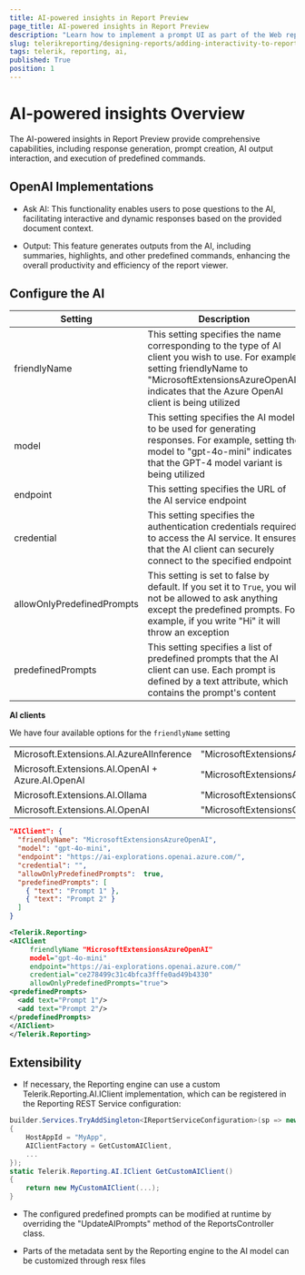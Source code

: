 ```yaml
---
title: AI-powered insights in Report Preview
page_title: AI-powered insights in Report Preview
description: "Learn how to implement a prompt UI as part of the Web report viewer"
slug: telerikreporting/designing-reports/adding-interactivity-to-reports/ai-powered-insights
tags: telerik, reporting, ai, 
published: True
position: 1
---
```


# AI-powered insights Overview

The AI-powered insights in Report Preview provide comprehensive capabilities, including response generation, prompt creation, AI output interaction, and execution of predefined commands.

## OpenAI Implementations

* Ask AI: This functionality enables users to pose questions to the AI, facilitating interactive and dynamic responses based on the provided document context.

* Output: This feature generates outputs from the AI, including summaries, highlights, and other predefined commands, enhancing the overall productivity and efficiency of the report viewer.

## Configure the AI

| Setting | Description |
| ------ | ------ |
|friendlyName|This setting specifies the name corresponding to the type of AI client you wish to use. For example, setting friendlyName to "MicrosoftExtensionsAzureOpenAI" indicates that the Azure OpenAI client is being utilized|
|model|This setting specifies the AI model to be used for generating responses. For example, setting the model to "gpt-4o-mini" indicates that the GPT-4 model variant is being utilized|
|endpoint|This setting specifies the URL of the AI service endpoint|
|credential|This setting specifies the authentication credentials required to access the AI service. It ensures that the AI client can securely connect to the specified endpoint|
|allowOnlyPredefinedPrompts|This setting is set to false by default. If you set it to `True`, you will not be allowed to ask anything except the predefined prompts. For example, if you write "Hi" it will throw an exception|
|predefinedPrompts|This setting specifies a list of predefined prompts that the AI client can use. Each prompt is defined by a text attribute, which contains the prompt's content|

__AI clients__

We have four available options for the `friendlyName` setting

|  |  |
| ------ | ------ |
|Microsoft.Extensions.AI.AzureAIInference|"MicrosoftExtensionsAzureAIInference"|
|Microsoft.Extensions.AI.OpenAI + Azure.AI.OpenAI|"MicrosoftExtensionsAzureOpenAI"|
|Microsoft.Extensions.AI.Ollama|"MicrosoftExtensionsOllama"|
|Microsoft.Extensions.AI.OpenAI|"MicrosoftExtensionsOpenAI"|

````JSON
"AIClient": {
  "friendlyName": "MicrosoftExtensionsAzureOpenAI",
  "model": "gpt-4o-mini",
  "endpoint": "https://ai-explorations.openai.azure.com/",
  "credential": "",
  "allowOnlyPredefinedPrompts":  true,
  "predefinedPrompts": [
    { "text": "Prompt 1" },
    { "text": "Prompt 2" }
  ]
}
````

````XML
<Telerik.Reporting>
<AIClient
     friendlyName "MicrosoftExtensionsAzureOpenAI"
     model="gpt-4o-mini"
     endpoint="https://ai-explorations.openai.azure.com/"
     credential="ce278499c31c4bfca3fffe0ad49b4330"
     allowOnlyPredefinedPrompts="true">
<predefinedPrompts>
  <add text="Prompt 1"/>
  <add text="Prompt 2"/>
</predefinedPrompts>
</AIClient>
</Telerik.Reporting>
````
## Extensibility

* If necessary, the Reporting engine can use a custom Telerik.Reporting.AI.IClient implementation, which can be registered in the Reporting REST Service configuration:

````C#
builder.Services.TryAddSingleton<IReportServiceConfiguration>(sp => new ReportServiceConfiguration
{
    HostAppId = "MyApp",
    AIClientFactory = GetCustomAIClient,
    ...
});
static Telerik.Reporting.AI.IClient GetCustomAIClient()
{
    return new MyCustomAIClient(...);
}
````

* The configured predefined prompts can be modified at runtime by overriding the "UpdateAIPrompts" method of the ReportsController class.

* Parts of the metadata sent by the Reporting engine to the AI model can be customized through resx files
